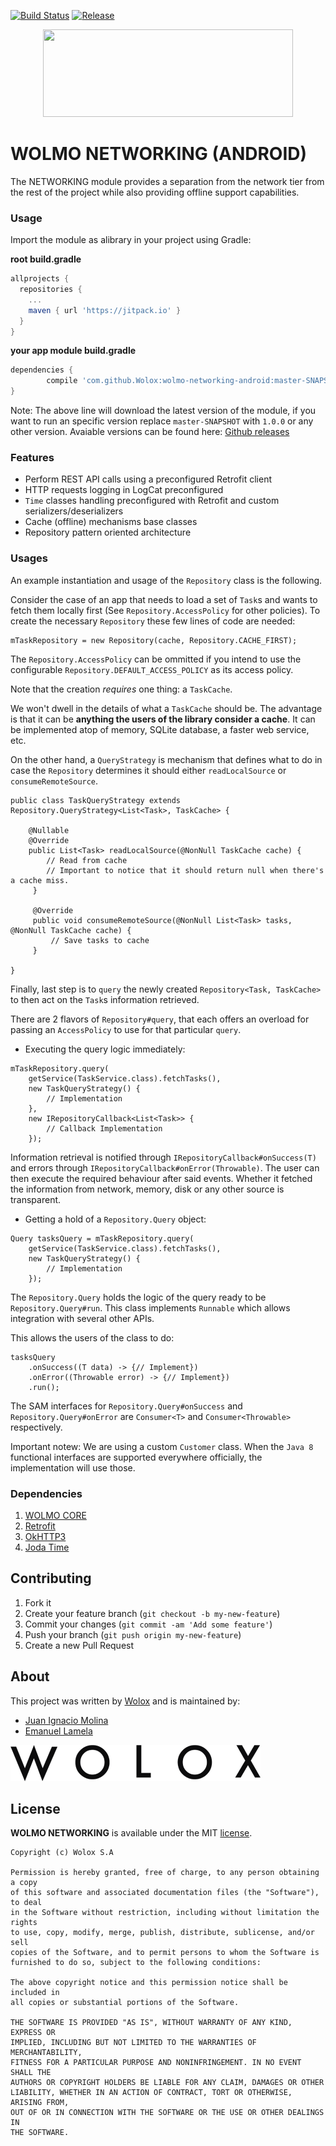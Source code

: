 [![Build Status](https://www.bitrise.io/app/98b385dd0144faa0/status.svg?token=9gD8GNFS5DF6iIQ7eecIXA&branch=master)](https://www.bitrise.io/app/98b385dd0144faa0)
[![Release](https://jitpack.io/v/Wolox/wolmo-networking-android.svg)](https://jitpack.io/#Wolox/wolmo-networking-android)

<p align="center">
  <img height="140px" width="400px" src="https://cloud.githubusercontent.com/assets/4109119/25454461/de81fad0-2aa2-11e7-831d-b1f3ea7f313a.png"/>
</p>

# WOLMO NETWORKING (ANDROID)

The NETWORKING module provides a separation from the network tier from the rest of the project while also providing offline support capabilities.

### Usage

Import the module as alibrary in your project using Gradle:

**root build.gradle**
```groovy
allprojects {
  repositories {
    ...
    maven { url 'https://jitpack.io' }
  }
}
```
**your app module build.gradle**
```groovy
dependencies {
        compile 'com.github.Wolox:wolmo-networking-android:master-SNAPSHOT'
}
```
Note: The above line will download the latest version of the module, if you want to run an specific version replace `master-SNAPSHOT` with `1.0.0` or any other version. Avaiable versions can be found here: [Github releases](https://github.com/Wolox/wolmo-networking-android/releases)

### Features

* Perform REST API calls using a preconfigured Retrofit client
* HTTP requests logging in LogCat preconfigured
* `Time` classes handling preconfigured with Retrofit and custom serializers/deserializers
* Cache (offline) mechanisms base classes
* Repository pattern oriented architecture


### Usages

An example instantiation and usage of the `Repository` class is the following.

Consider the case of an app that needs to load a set of `Task`s and wants to fetch them locally first (See `Repository.AccessPolicy` for other policies). To create the necessary `Repository` these few lines of code are needed:

```
mTaskRepository = new Repository(cache, Repository.CACHE_FIRST);
```

The `Repository.AccessPolicy` can be ommitted if you intend to use the configurable `Repository.DEFAULT_ACCESS_POLICY` as its access policy.

Note that the creation *requires* one thing: a `TaskCache`.

We won't dwell in the details of what a `TaskCache` should be. The advantage is that it can be **anything the users of the library consider a cache**. It can be implemented atop of memory, SQLite database, a faster web service, etc.

On the other hand, a `QueryStrategy` is mechanism that defines what to do in case the `Repository` determines it should either `readLocalSource` or `consumeRemoteSource`.

```
public class TaskQueryStrategy extends Repository.QueryStrategy<List<Task>, TaskCache> {

    @Nullable
    @Override
    public List<Task> readLocalSource(@NonNull TaskCache cache) {
        // Read from cache
        // Important to notice that it should return null when there's a cache miss.
     }

     @Override
     public void consumeRemoteSource(@NonNull List<Task> tasks, @NonNull TaskCache cache) {
         // Save tasks to cache
     }
     
}
```

Finally, last step is to `query` the newly created `Repository<Task, TaskCache>` to then act on the `Task`s information retrieved.

There are 2 flavors of `Repository#query`, that each offers an overload for passing an `AccessPolicy` to use for that particular `query`.

* Executing the query logic immediately:

```
mTaskRepository.query(
    getService(TaskService.class).fetchTasks(),
    new TaskQueryStrategy() {
        // Implementation
    },
    new IRepositoryCallback<List<Task>> {
        // Callback Implementation
    });
```

Information retrieval is notified through `IRepositoryCallback#onSuccess(T)` and errors through `IRepositoryCallback#onError(Throwable)`. The user can then execute the required behaviour after said events. Whether it fetched the information from network, memory, disk or any other source is transparent.

* Getting a hold of a `Repository.Query` object:

```
Query tasksQuery = mTaskRepository.query(
    getService(TaskService.class).fetchTasks(),
    new TaskQueryStrategy() {
        // Implementation
    });
```

The `Repository.Query` holds the logic of the query ready to be `Repository.Query#run`. This class implements `Runnable` which allows integration with several other APIs.
 
This allows the users of the class to do:

```
tasksQuery
    .onSuccess((T data) -> {// Implement})
    .onError((Throwable error) -> {// Implement})
    .run();
```

The SAM interfaces for `Repository.Query#onSuccess` and `Repository.Query#onError` are `Consumer<T>` and `Consumer<Throwable>` respectively. 

Important notew: We are using a custom `Customer` class. When the `Java 8` functional interfaces are supported everywhere officially, the implementation will use those.

### Dependencies

1. [WOLMO CORE](https://github.com/Wolox/wolmo-core-android)
2. [Retrofit](https://github.com/square/retrofit)
3. [OkHTTP3](https://github.com/square/okhttp)
4. [Joda Time](http://www.joda.org/joda-time/)

## <a name="topic-contributing"></a> Contributing

1. Fork it
2. Create your feature branch (`git checkout -b my-new-feature`)
3. Commit your changes (`git commit -am 'Add some feature'`)
4. Push your branch (`git push origin my-new-feature`)
5. Create a new Pull Request

## <a name="topic-about"></a> About

This project was written by [Wolox](http://www.wolox.com.ar) and is maintained by:
* [Juan Ignacio Molina](https://github.com/juanignaciomolina)
* [Emanuel Lamela](https://github.com/emalamela)

![Wolox](https://raw.githubusercontent.com/Wolox/press-kit/master/logos/logo_banner.png)

## <a name="topic-license"></a> License

**WOLMO NETWORKING** is available under the MIT [license](https://raw.githubusercontent.com/Wolox/wolmo-networking-android/master/LICENSE.md).

    Copyright (c) Wolox S.A

    Permission is hereby granted, free of charge, to any person obtaining a copy
    of this software and associated documentation files (the "Software"), to deal
    in the Software without restriction, including without limitation the rights
    to use, copy, modify, merge, publish, distribute, sublicense, and/or sell
    copies of the Software, and to permit persons to whom the Software is
    furnished to do so, subject to the following conditions:

    The above copyright notice and this permission notice shall be included in
    all copies or substantial portions of the Software.

    THE SOFTWARE IS PROVIDED "AS IS", WITHOUT WARRANTY OF ANY KIND, EXPRESS OR
    IMPLIED, INCLUDING BUT NOT LIMITED TO THE WARRANTIES OF MERCHANTABILITY,
    FITNESS FOR A PARTICULAR PURPOSE AND NONINFRINGEMENT. IN NO EVENT SHALL THE
    AUTHORS OR COPYRIGHT HOLDERS BE LIABLE FOR ANY CLAIM, DAMAGES OR OTHER
    LIABILITY, WHETHER IN AN ACTION OF CONTRACT, TORT OR OTHERWISE, ARISING FROM,
    OUT OF OR IN CONNECTION WITH THE SOFTWARE OR THE USE OR OTHER DEALINGS IN
    THE SOFTWARE.
